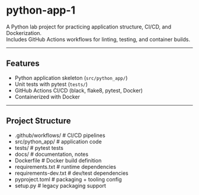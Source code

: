 # python-app-1

A Python lab project for practicing application structure, CI/CD, and Dockerization.  
Includes GitHub Actions workflows for linting, testing, and container builds.

---

## Features
- Python application skeleton (`src/python_app/`)
- Unit tests with pytest (`tests/`)
- GitHub Actions CI/CD (black, flake8, pytest, Docker)
- Containerized with Docker

---

## Project Structure
- .github/workflows/ # CI/CD pipelines
- src/python_app/ # application code
- tests/ # pytest tests
- docs/ # documentation, notes
- Dockerfile # Docker build definition
- requirements.txt # runtime dependencies
- requirements-dev.txt # dev/test dependencies
- pyproject.toml # packaging + tooling config
- setup.py # legacy packaging support